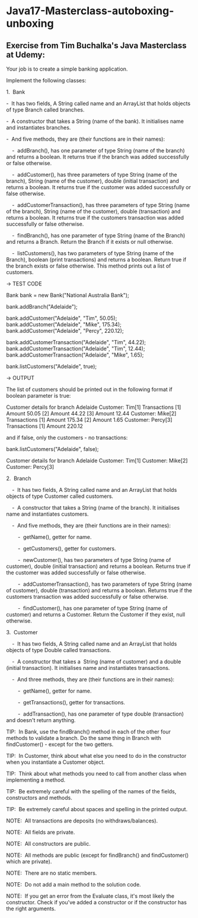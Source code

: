 # Java17-Masterclass-autoboxing-unboxing
Exercise from Tim Buchalka's Java Masterclass at Udemy:
--------------------------------------------------------
Your job is to create a simple banking application.

Implement the following classes:

1.  Bank

-  It has two fields, A String called name and an ArrayList that holds objects of type Branch called branches.

-  A constructor that takes a String (name of the bank). It initialises name and instantiates branches.

-  And five methods, they are (their functions are in their names):

    -  addBranch(), has one parameter of type String (name of the branch) and returns a boolean. It returns true if the branch was added successfully or false otherwise.

    -  addCustomer(), has three parameters of type String (name of the branch), String (name of the customer), double (initial transaction) and returns a boolean. It returns true if the customer was added successfully or false otherwise.

    -  addCustomerTransaction(), has three parameters of type String (name of the branch), String (name of the customer), double (transaction) and returns a boolean. It returns true if the customers transaction was added successfully or false otherwise.

    -  findBranch(), has one parameter of type String (name of the Branch) and returns a Branch. Return the Branch if it exists or null otherwise.

    -  listCustomers(), has two parameters of type String (name of the Branch), boolean (print transactions) and returns a boolean. Return true if the branch exists or false otherwise. This method prints out a list of customers.

→ TEST CODE

Bank bank = new Bank("National Australia Bank");

bank.addBranch("Adelaide");

bank.addCustomer("Adelaide", "Tim", 50.05);
bank.addCustomer("Adelaide", "Mike", 175.34);
bank.addCustomer("Adelaide", "Percy", 220.12);

bank.addCustomerTransaction("Adelaide", "Tim", 44.22);
bank.addCustomerTransaction("Adelaide", "Tim", 12.44);
bank.addCustomerTransaction("Adelaide", "Mike", 1.65);

bank.listCustomers("Adelaide", true);

→ OUTPUT

The list of customers should be printed out in the following format if boolean parameter is true:

Customer details for branch Adelaide
Customer: Tim[1]
Transactions
[1]  Amount 50.05
[2]  Amount 44.22
[3]  Amount 12.44
Customer: Mike[2]
Transactions
[1]  Amount 175.34
[2]  Amount 1.65
Customer: Percy[3]
Transactions
[1]  Amount 220.12

and if false, only the customers - no transactions:

bank.listCustomers("Adelaide", false);

Customer details for branch Adelaide
Customer: Tim[1]
Customer: Mike[2]
Customer: Percy[3]

2.  Branch

    -  It has two fields, A String called name and an ArrayList that holds objects of type Customer called customers.

    -  A constructor that takes a String (name of the branch). It initialises name and instantiates customers.

    -  And five methods, they are (their functions are in their names):

        -  getName(), getter for name.

        -  getCustomers(), getter for customers.

        -  newCustomer(), has two parameters of type String (name of customer), double (initial transaction) and returns a boolean. Returns true if the customer was added successfully or false otherwise.

        -  addCustomerTransaction(), has two parameters of type String (name of customer), double (transaction) and returns a boolean. Returns true if the customers transaction was added successfully or false otherwise.

        -  findCustomer(), has one parameter of type String (name of customer) and returns a Customer. Return the Customer if they exist, null otherwise.

3.  Customer

    -  It has two fields, A String called name and an ArrayList that holds objects of type Double called transactions.

    -  A constructor that takes a  String (name of customer) and a double (initial transaction). It initialises name and instantiates transactions.

    -  And three methods, they are (their functions are in their names):

        -  getName(), getter for name.

        -  getTransactions(), getter for transactions.

        -  addTransaction(), has one parameter of type double (transaction) and doesn't return anything.

TIP:  In Bank, use the findBranch() method in each of the other four methods to validate a branch. Do the same thing in Branch with findCustomer() - except for the two getters.

TIP:  In Customer, think about what else you need to do in the constructor when you instantiate a Customer object.

TIP:  Think about what methods you need to call from another class when implementing a method.

TIP:  Be extremely careful with the spelling of the names of the fields, constructors and methods.

TIP:  Be extremely careful about spaces and spelling in the printed output.

NOTE:  All transactions are deposits (no withdraws/balances).

NOTE:  All fields are private.

NOTE:  All constructors are public.

NOTE:  All methods are public (except for findBranch() and findCustomer() which are private). 

NOTE:  There are no static members.

NOTE:  Do not add a main method to the solution code.

NOTE:  If you get an error from the Evaluate class, it's most likely the constructor. Check if you've added a constructor or if the constructor has the right arguments.